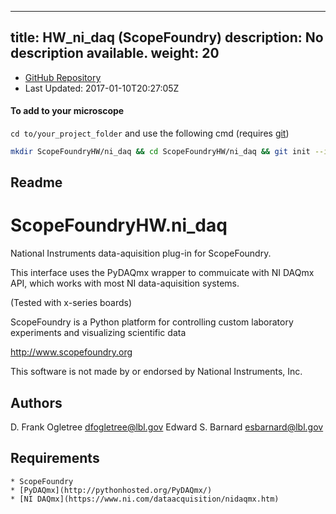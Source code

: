 
---
title: HW_ni_daq (ScopeFoundry)
description: No description available.
weight: 20
---
- [GitHub Repository](https://github.com/ScopeFoundry/HW_ni_daq)
- Last Updated: 2017-01-10T20:27:05Z

#### To add to your microscope 

`cd to/your_project_folder` and use the following cmd (requires [git](/docs/100_development/20_git/))

```bash
mkdir ScopeFoundryHW/ni_daq && cd ScopeFoundryHW/ni_daq && git init --initial-branch=master && git remote add upstream_ScopeFoundry https://github.com/ScopeFoundry/HW_ni_daq && git pull upstream_ScopeFoundry master && cd ../..
```

## Readme
ScopeFoundryHW.ni_daq
=====================

National Instruments data-aquisition plug-in for ScopeFoundry.

This interface uses the PyDAQmx wrapper to commuicate with NI DAQmx API,
which works with most NI data-aquisition systems. 

(Tested with x-series boards)


ScopeFoundry is a Python platform for controlling custom laboratory 
experiments and visualizing scientific data

<http://www.scopefoundry.org>

This software is not made by or endorsed by National Instruments, Inc.


Authors
----------

D. Frank Ogletree <dfogletree@lbl.gov>
Edward S. Barnard <esbarnard@lbl.gov>


Requirements
------------

	* ScopeFoundry
	* [PyDAQmx](http://pythonhosted.org/PyDAQmx/)
	* [NI DAQmx](https://www.ni.com/dataacquisition/nidaqmx.htm)

